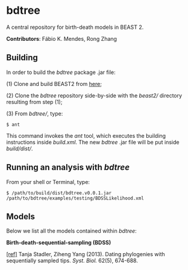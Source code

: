 # bdtree

A central repository for birth-death models in BEAST 2.

**Contributors**:   Fábio K. Mendes, Rong Zhang

## Building

In order to build the *bdtree* package .jar file:

(1) Clone and build BEAST2 from [here](https://github.com/CompEvol/beast2);

(2) Clone the *bdtree* repository side-by-side with the *beast2/* directory resulting from step (1);

(3) From *bdtree/*, type:

```
$ ant
```

This command invokes the *ant* tool, which executes the building instructions inside *build.xml*. The new *bdtree* .jar file will be put inside *build/dist/*.

## Running an analysis with *bdtree*

From your shell or Terminal, type:

```
$ /path/to/build/dist/bdtree.v0.0.1.jar /path/to/bdtree/examples/testing/BDSSLikelihood.xml
```

## Models

Below we list all the models contained within *bdtree*:

**Birth-death-sequential-sampling (BDSS)**

[[ref]](https://academic.oup.com/sysbio/article/62/5/674/1684217) Tanja Stadler, Ziheng Yang (2013). Dating phylogenies with sequentially sampled tips. *Syst. Biol.* 62(5), 674-688.
